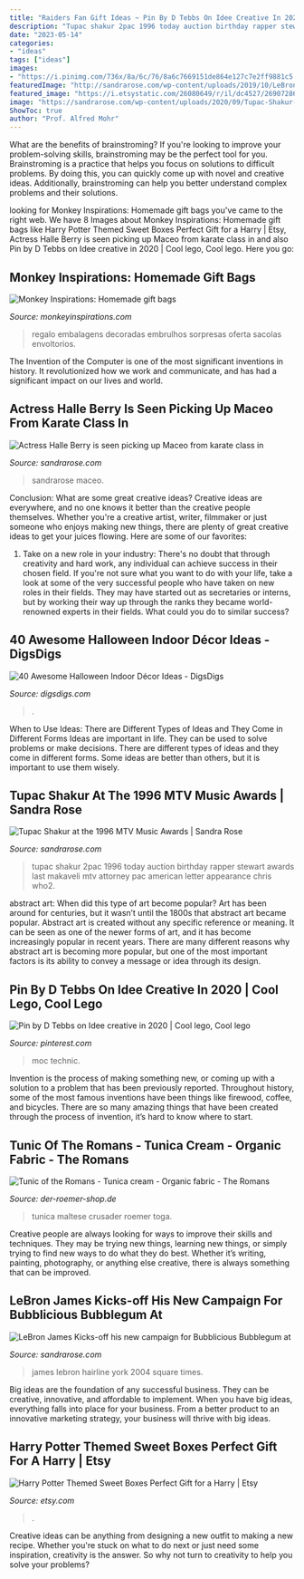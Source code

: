 ```yaml
---
title: "Raiders Fan Gift Ideas ~ Pin By D Tebbs On Idee Creative In 2020"
description: "Tupac shakur 2pac 1996 today auction birthday rapper stewart awards last makaveli mtv attorney pac american letter appearance chris who2"
date: "2023-05-14"
categories:
- "ideas"
tags: ["ideas"]
images:
- "https://i.pinimg.com/736x/8a/6c/76/8a6c7669151de864e127c7e2ff9881c5.jpg"
featuredImage: "http://sandrarose.com/wp-content/uploads/2019/10/LeBron-James-hairline-2004-GettyImages.jpg"
featured_image: "https://i.etsystatic.com/26080649/r/il/dc4527/2690728610/il_fullxfull.2690728610_ni5q.jpg"
image: "https://sandrarose.com/wp-content/uploads/2020/09/Tupac-Shakur-wenn1197197.jpg"
ShowToc: true
author: "Prof. Alfred Mohr"
---
```



What are the benefits of brainstroming?
If you're looking to improve your problem-solving skills, brainstroming may be the perfect tool for you. Brainstroming is a practice that helps you focus on solutions to difficult problems. By doing this, you can quickly come up with novel and creative ideas. Additionally, brainstroming can help you better understand complex problems and their solutions.

	

		
looking for Monkey Inspirations: Homemade gift bags you've came to the right web. We have 8 Images about Monkey Inspirations: Homemade gift bags like Harry Potter Themed Sweet Boxes Perfect Gift for a Harry | Etsy, Actress Halle Berry is seen picking up Maceo from karate class in and also Pin by D Tebbs on Idee creative in 2020 | Cool lego, Cool lego. Here you go:
		
    
## Monkey Inspirations: Homemade Gift Bags

<img loading=lazy src="http://2.bp.blogspot.com/_KHzEgk7eG7k/TFxFnMpbk-I/AAAAAAAADWQ/87i3psLmToY/s1600/house+316.jpg" onerror="this.onerror=null;this.src='https://tse1.mm.bing.net/th?id=OIP.5oGzIW1Gi2Mofp5uHASSsgHaJ4&amp;pid=15.1';" alt="Monkey Inspirations: Homemade gift bags">

_Source: monkeyinspirations.com_

>regalo embalagens decoradas embrulhos sorpresas oferta sacolas envoltorios. 

	

The Invention of the Computer is one of the most significant inventions in history. It revolutionized how we work and communicate, and has had a significant impact on our lives and world.

    
## Actress Halle Berry Is Seen Picking Up Maceo From Karate Class In

<img loading=lazy src="http://sandrarose.com/wp-content/uploads/2018/09/halle-berry-and-maceo-768x1152.jpg" onerror="this.onerror=null;this.src='https://tse4.mm.bing.net/th?id=OIP.-XYZB3Dl0NI2Zu3qgjgIzQHaLH&amp;pid=15.1';" alt="Actress Halle Berry is seen picking up Maceo from karate class in">

_Source: sandrarose.com_

>sandrarose maceo. 

	

Conclusion: What are some great creative ideas?
Creative ideas are everywhere, and no one knows it better than the creative people themselves. Whether you're a creative artist, writer, filmmaker or just someone who enjoys making new things, there are plenty of great creative ideas to get your juices flowing. Here are some of our favorites: 
1. Take on a new role in your industry: There's no doubt that through creativity and hard work, any individual can achieve success in their chosen field. If you're not sure what you want to do with your life, take a look at some of the very successful people who have taken on new roles in their fields. They may have started out as secretaries or interns, but by working their way up through the ranks they became world-renowned experts in their fields. What could you do to similar success? 


    
## 40 Awesome Halloween Indoor Décor Ideas - DigsDigs

<img loading=lazy src="https://www.digsdigs.com/photos/awesome-halloween-indoor-decor-ideas-28.jpg" onerror="this.onerror=null;this.src='https://tse2.mm.bing.net/th?id=OIP.9Z6YOqOPbqVN7SNjHdl2cQHaLI&amp;pid=15.1';" alt="40 Awesome Halloween Indoor Décor Ideas - DigsDigs">

_Source: digsdigs.com_

>. 

	

When to Use Ideas: There are Different Types of Ideas and They Come in Different Forms
Ideas are important in life. They can be used to solve problems or make decisions. There are different types of ideas and they come in different forms. Some ideas are better than others, but it is important to use them wisely.

    
## Tupac Shakur At The 1996 MTV Music Awards | Sandra Rose

<img loading=lazy src="https://sandrarose.com/wp-content/uploads/2020/09/Tupac-Shakur-wenn1197197.jpg" onerror="this.onerror=null;this.src='https://tse2.mm.bing.net/th?id=OIP.-iZkxxIJUPOfTdIkb8_q6gHaKs&amp;pid=15.1';" alt="Tupac Shakur at the 1996 MTV Music Awards | Sandra Rose">

_Source: sandrarose.com_

>tupac shakur 2pac 1996 today auction birthday rapper stewart awards last makaveli mtv attorney pac american letter appearance chris who2. 

	

abstract art: When did this type of art become popular?
Art has been around for centuries, but it wasn’t until the 1800s that abstract art became popular. Abstract art is created without any specific reference or meaning. It can be seen as one of the newer forms of art, and it has become increasingly popular in recent years. There are many different reasons why abstract art is becoming more popular, but one of the most important factors is its ability to convey a message or idea through its design.

    
## Pin By D Tebbs On Idee Creative In 2020 | Cool Lego, Cool Lego

<img loading=lazy src="https://i.pinimg.com/736x/8a/6c/76/8a6c7669151de864e127c7e2ff9881c5.jpg" onerror="this.onerror=null;this.src='https://tse2.mm.bing.net/th?id=OIP.ExRSUit3GVZj00RyjMRTwwHaJ4&amp;pid=15.1';" alt="Pin by D Tebbs on Idee creative in 2020 | Cool lego, Cool lego">

_Source: pinterest.com_

>moc technic. 

	

Invention is the process of making something new, or coming up with a solution to a problem that has been previously reported. Throughout history, some of the most famous inventions have been things like firewood, coffee, and bicycles. There are so many amazing things that have been created through the process of invention, it’s hard to know where to start.

    
## Tunic Of The Romans - Tunica Cream - Organic Fabric - The Romans

<img loading=lazy src="https://www.der-roemer-shop.de/media/image/product/1/lg/tunic-of-the-romans-tunica-cream-organic-fabric.jpg" onerror="this.onerror=null;this.src='https://tse4.mm.bing.net/th?id=OIP.LedR-B7JLYg4qdMBQf0x-gHaJ4&amp;pid=15.1';" alt="Tunic of the Romans - Tunica cream - Organic fabric - The Romans">

_Source: der-roemer-shop.de_

>tunica maltese crusader roemer toga. 

	

Creative people are always looking for ways to improve their skills and techniques. They may be trying new things, learning new things, or simply trying to find new ways to do what they do best. Whether it’s writing, painting, photography, or anything else creative, there is always something that can be improved.

    
## LeBron James Kicks-off His New Campaign For Bubblicious Bubblegum At

<img loading=lazy src="http://sandrarose.com/wp-content/uploads/2019/10/LeBron-James-hairline-2004-GettyImages.jpg" onerror="this.onerror=null;this.src='https://tse3.mm.bing.net/th?id=OIP.31-ZYH9Z_azTH5Qgdmby1AHaLX&amp;pid=15.1';" alt="LeBron James Kicks-off his new campaign for Bubblicious Bubblegum at">

_Source: sandrarose.com_

>james lebron hairline york 2004 square times. 

	

Big ideas are the foundation of any successful business. They can be creative, innovative, and affordable to implement. When you have big ideas, everything falls into place for your business. From a better product to an innovative marketing strategy, your business will thrive with big ideas.

    
## Harry Potter Themed Sweet Boxes Perfect Gift For A Harry | Etsy

<img loading=lazy src="https://i.etsystatic.com/26080649/r/il/dc4527/2690728610/il_fullxfull.2690728610_ni5q.jpg" onerror="this.onerror=null;this.src='https://tse3.mm.bing.net/th?id=OIP.jUhooCHnPmy0oP59HkxwnwHaJ4&amp;pid=15.1';" alt="Harry Potter Themed Sweet Boxes Perfect Gift for a Harry | Etsy">

_Source: etsy.com_

>. 

	

Creative ideas can be anything from designing a new outfit to making a new recipe. Whether you're stuck on what to do next or just need some inspiration, creativity is the answer. So why not turn to creativity to help you solve your problems?

